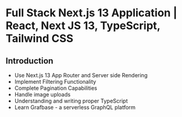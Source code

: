 # Full Stack Next.js 13 Application | React, Next JS 13, TypeScript, Tailwind CSS

## Introduction
- Use Next.js 13 App Router and Server side Rendering
- Implement Filtering Functionality
- Complete Pagination Capabilities
- Handle image uploads
- Understanding and writing proper TypeScript
- Learn Grafbase - a serverless GraphQL platform